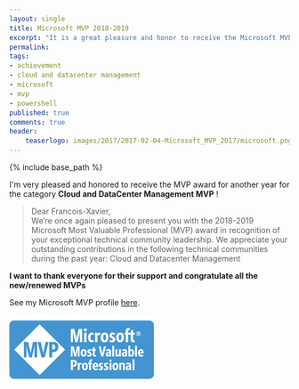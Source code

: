 ```yaml
---
layout: single
title: Microsoft MVP 2018-2019
excerpt: "It is a great pleasure and honor to receive the Microsoft MVP award for another year"
permalink:
tags: 
- achievement
- cloud and datacenter management
- microsoft
- mvp
- powershell
published: true
comments: true
header:
    teaserlogo: images/2017/2017-02-04-Microsoft_MVP_2017/microsoft.png
---
```

{% include base_path %}

I'm very pleased and honored to receive the MVP award for another year for the category <b>Cloud and DataCenter Management MVP</b> !

> Dear Francois-Xavier,<br>
> We’re once again pleased to present you with the 2018-2019 Microsoft Most Valuable Professional (MVP) award in recognition of your exceptional technical community leadership. We appreciate your outstanding contributions in the following technical communities during the past year: Cloud and Datacenter Management

**I want to thank everyone for their support and congratulate all the new/renewed MVPs**

See my Microsoft MVP profile <a href="https://mvp.microsoft.com/en-us/PublicProfile/5000475" target="_blank">here</a>.

![image-center](/images/2018/2018-07-01-Microsoft_MVP_2018-2019/MicrosoftMVPLogo.png)